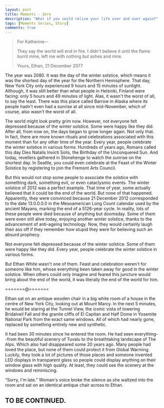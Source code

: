 ```yaml
---
layout: post
title: Moments - Zero
description: "What if you could relive your life over and over again?"
tags: [Moments Series, Story]
comments: true
---
```


>For Katherine--
>
>They say the world will end in fire.
>I didn't believe it until the flame burnt mine, 
>left me with nothing but ashes and mire. 
>
>Yours,
>Ethan, 21 December 2077

The year was 2080. It was the day of the winter solstice, which means it was the shortest day of the year for the Northern Hemisphere. That day, New York City only experienced 9 hours and 15 minutes of sunlight. Although, it was still better than what people in Helsinki, Finland were facing: only 5 hours and 49 minutes of light. Alas, it wasn't the worst of all, to say the least. There was this place called Barrow in Alaska where its people hadn't even had a sunrise at all since mid-November, which of course, also wasn't the worst of all.

The world might look pretty grim now. However, not everyone felt depressed because of the winter solstice. Some were happy like they did. After all, from now on, the days began to grow longer again. Not only that. In fact, there are more known rituals and celebrations associated with this moment than for any other time of the year. Every year, people celebrate the winter solstice in various forms. Hundreds of years ago, Romans called this day Dies Natalis Invicti Solis, the Birthday of the Unconquered Sun. And today, revellers gathered in Stonehenge to watch the sunrise on the shortest day. In Seattle, you could even celebrate at the Feast of the Winter Solstice by registering to join the Fremont Arts Council.

But this would not stop some people to associate the solstice with something dark, something evil, or even cataclysmic events. The winter solstice of 2012 was a perfect example. That time of year, some actually believed that it could be the end of the world. But none of that happened. Apparently, they were convinced because 21 December 2012 corresponded to the date 13.0.0.0.0 in the Mesoamerican Long Count calendar used by the ancient Mayans, marking the end of a 5126-year cycle. In reality, lots of these people were died because of anything but doomsday. Some of them were even still alive today, enjoying another winter solstice, thanks to the advancement of anti-ageing technology. Now, they would certainly laugh their ass off if they remember how stupid they were for believing such an absurd prophecy. 

Not everyone felt depressed because of the winter solstice. Some of them were happy like they did. Every year, people celebrate the winter solstice in various forms.

But Ethan White wasn't one of them. Feast and celebration weren't for someone like him, whose everything been taken away for good in the winter solstice. When others could only imagine and feared this juncture would bring about the end of the world, it was literally the end of the world for him. 

=======@=======

Ethan sat on an antique wooden chair in a big white room of a house in the centre of New York City, looking out at Mount Marcy. In the next 5 minutes, he would be staring at the Tunnel View, the iconic vista of towering Bridalveil Fall and the granite cliffs of El Capitan and Half Dome in Yosemite National Park from the exact same windows. All of which had nearly gone, replaced by something entirely new and synthetic. 

It had been 30 minutes since he entered the room. He had seen everything--from the beautiful scenery of Tuvalu to the breathtaking landscape of The Alps. Which also had disappeared some 20 years ago. Many people had loved the place, but none of them could protect it from Global Warming. Luckily, they took a lot of pictures of those places and someone invented LED displays in transparent glass so people could display anything on their window glass with high quality. At least, they could see the scenery at the windows and reminiscing. 

“Sorry, I'm late." Woman's voice broke the silence as she waltzed into the room and sat on an identical antique chair across to Ethan.

## TO BE CONTINUED.
